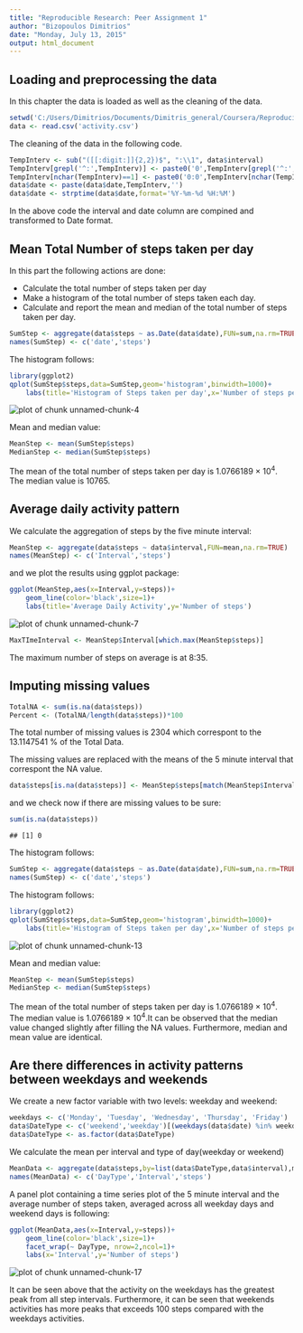 ```yaml
---
title: "Reproducible Research: Peer Assignment 1"
author: "Bizopoulos Dimitrios"
date: "Monday, July 13, 2015"
output: html_document
---
```


## Loading and preprocessing the data
In this chapter the data is loaded as well as the cleaning of the data.


```r
setwd('C:/Users/Dimitrios/Documents/Dimitris_general/Coursera/Reproducible research')
data <- read.csv('activity.csv')
```

The cleaning of the data in the following code. 


```r
TempInterv <- sub("([[:digit:]]{2,2})$", ":\\1", data$interval)
TempInterv[grepl('^:',TempInterv)] <- paste0('0',TempInterv[grepl('^:',TempInterv)])
TempInterv[nchar(TempInterv)==1] <- paste0('0:0',TempInterv[nchar(TempInterv)==1])
data$date <- paste(data$date,TempInterv,'')
data$date <- strptime(data$date,format='%Y-%m-%d %H:%M')
```

In the above code the interval and date column are compined and transformed to Date format.

## Mean Total Number of steps taken per day

In this part the following actions are done:

* Calculate the total number of steps taken per day
* Make a histogram of the total number of steps taken each day.
* Calculate and report the mean and median of the total number of steps taken per day.


```r
SumStep <- aggregate(data$steps ~ as.Date(data$date),FUN=sum,na.rm=TRUE)
names(SumStep) <- c('date','steps')
```


The histogram follows:

```r
library(ggplot2)
qplot(SumStep$steps,data=SumStep,geom='histogram',binwidth=1000)+
    labs(title='Histogram of Steps taken per day',x='Number of steps per day')
```

![plot of chunk unnamed-chunk-4](figure/unnamed-chunk-4-1.png) 


Mean and median value:


```r
MeanStep <- mean(SumStep$steps)
MedianStep <- median(SumStep$steps)
```

The mean of the total number of steps taken per day is 1.0766189 &times; 10<sup>4</sup>. The median value is 10765.

## Average daily activity pattern

We calculate the aggregation of steps by the five minute interval: 

```r
MeanStep <- aggregate(data$steps ~ data$interval,FUN=mean,na.rm=TRUE)
names(MeanStep) <- c('Interval','steps')
```

and we plot the results using ggplot package:

```r
ggplot(MeanStep,aes(x=Interval,y=steps))+
    geom_line(color='black',size=1)+
    labs(title='Average Daily Activity',y='Number of steps')
```

![plot of chunk unnamed-chunk-7](figure/unnamed-chunk-7-1.png) 


```r
MaxTImeInterval <- MeanStep$Interval[which.max(MeanStep$steps)]
```

The maximum number of steps on average is at 8:35.

## Imputing missing values


```r
TotalNA <- sum(is.na(data$steps))
Percent <- (TotalNA/length(data$steps))*100
```

The total number of missing values is 2304 which correspont to the 13.1147541 % of the Total Data.  

The missing values are replaced with the means of the 5 minute interval that correspont the NA value.


```r
data$steps[is.na(data$steps)] <- MeanStep$steps[match(MeanStep$Interval,data$interval[is.na(data$steps)])]
```
and we check now if there are missing values to be sure:


```r
sum(is.na(data$steps))
```

```
## [1] 0
```

The histogram follows:


```r
SumStep <- aggregate(data$steps ~ as.Date(data$date),FUN=sum,na.rm=TRUE)
names(SumStep) <- c('date','steps')
```


The histogram follows:

```r
library(ggplot2)
qplot(SumStep$steps,data=SumStep,geom='histogram',binwidth=1000)+
    labs(title='Histogram of Steps taken per day',x='Number of steps per day')
```

![plot of chunk unnamed-chunk-13](figure/unnamed-chunk-13-1.png) 

Mean and median value:


```r
MeanStep <- mean(SumStep$steps)
MedianStep <- median(SumStep$steps)
```

The mean of the total number of steps taken per day is 1.0766189 &times; 10<sup>4</sup>. The median value is 1.0766189 &times; 10<sup>4</sup>.It can be observed that the median value changed slightly after filling the NA values. Furthermore, median and mean value are identical.

## Are there differences in activity patterns between weekdays and weekends

We create a new factor variable with two levels: weekday and weekend:


```r
weekdays <- c('Monday', 'Tuesday', 'Wednesday', 'Thursday', 'Friday')
data$DateType <- c('weekend','weekday')[(weekdays(data$date) %in% weekdays)+1L]
data$DateType <- as.factor(data$DateType)
```
We calculate the mean per interval and type of day(weekday or weekend)

```r
MeanData <- aggregate(data$steps,by=list(data$DateType,data$interval),mean)
names(MeanData) <- c('DayType','Interval','steps')
```
A panel plot containing a time series plot of the 5 minute interval and the average number of steps taken, averaged across all weekday days and weekend days is following:


```r
ggplot(MeanData,aes(x=Interval,y=steps))+
    geom_line(color='black',size=1)+
    facet_wrap(~ DayType, nrow=2,ncol=1)+
    labs(x='Interval',y='Number of steps')
```

![plot of chunk unnamed-chunk-17](figure/unnamed-chunk-17-1.png) 


It can be seen above that the activity on the weekdays has the greatest peak from all step intervals. Furthermore, it can be seen that weekends activities has more peaks that exceeds 100 steps compared with the weekdays activities.
